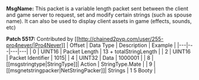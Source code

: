 **MsgName:** This packet is a variable length packet sent between the client and game server to request, set and modify certain strings (such as spouse name). It can also be used to display client assets in game (effects, sounds, etc)


**Patch 5517:** Contributed by [[http://chained2pvp.com/user/255-pro4never/|Pro4Never]]
| Offset | Data Type | Description | Example |
|---|---|---|---|
| 0 | UINT16 | Packet Length | 13 + totalStringLength |
| 2 | UINT16 | Packet Identifier | 1015|
| 4 | UINT32 | Data | 1000001 |
| 8 | [[msgstringtype|StringType]]| Action | StringType.Mate |
| 9 | [[msgnetstringpacker|NetStringPacker]]| Strings | 1 5 Booty |
